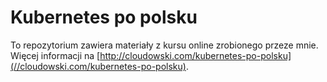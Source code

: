 # Kubernetes po polsku
To repozytorium zawiera materiały z kursu online zrobionego przeze mnie. Więcej
informacji na
[http://cloudowski.com/kubernetes-po-polsku](//cloudowski.com/kubernetes-po-polsku).
